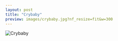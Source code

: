 ```yaml
---
layout: post
title: "Crybaby"
preview: images/crybaby.jpg?nf_resize=fit&w=300
---
```


![Crybaby](/images/crybaby.jpg?nf_resize=fit&w=900)
